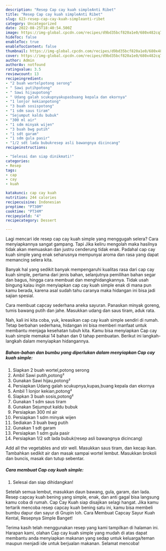 ```yaml
---
description: "Resep Cap cay kuah simpleAnti Ribet"
title: "Resep Cap cay kuah simpleAnti Ribet"
slug: 623-resep-cap-cay-kuah-simpleanti-ribet
category: Uncategorized
date: 2022-08-25T18:40:54.500Z
image: https://img-global.cpcdn.com/recipes/d9bd35bcf820a1e0/680x482cq70/cap-cay-kuah-simple-foto-resep-utama.jpg
hideToc: false
enableToc: true
enableTocContent: false
thumbnail: https://img-global.cpcdn.com/recipes/d9bd35bcf820a1e0/680x482cq70/cap-cay-kuah-simple-foto-resep-utama.jpg
cover: https://img-global.cpcdn.com/recipes/d9bd35bcf820a1e0/680x482cq70/cap-cay-kuah-simple-foto-resep-utama.jpg
author: Admin
authorAv: notfound
ratingvalue: 3.5
reviewcount: 13
recipeingredient:
- "2 buah wortelpotong serong"
- " Sawi putihpotong"
- " Sawi hijaupotong"
- " Udang galah scukupnyakupasbuang kepala dan ekornya"
- "1 lonjor kekianpotong"
- "3 buah sosispotong"
- "1 sdm saus tiram"
- "Sejumput kaldu bubuk"
- "300 ml air"
- "1 sdm minyak wijen"
- "3 buah bwg putih"
- "1 sdt garam"
- "1 sdm gula pasir"
- "1/2 sdt lada bubukresep asli bawangnya dicincang"
recipeinstructions:

- "Selesai dan siap dinikmati!"
categories:
- Resep
tags:
- cap
- cay
- kuah

katakunci: cap cay kuah 
nutrition: 244 calories
recipecuisine: Indonesian
preptime: "PT30M"
cooktime: "PT34M"
recipeyield: "4"
recipecategory: Dessert

---
```



Lagi mencari ide resep cap cay kuah simple yang menggugah selera? Cara menyiapkannya sangat gampang. Tapi Jika keliru mengolah maka hasilnya tidak akan memuaskan dan justru cenderung tidak enak. Padahal cap cay kuah simple yang enak seharusnya mempunyai aroma dan rasa yang dapat memancing selera kita.


Banyak hal yang sedikit banyak mempengaruhi kualitas rasa dari cap cay kuah simple, pertama dari jenis bahan, selanjutnya pemilihan bahan segar dan bagus, hingga cara membuat dan menghidangkannya. Tidak usah bingung kalau ingin menyiapkan cap cay kuah simple enak di mana pun kamu berada, karena asal sudah tahu caranya maka hidangan ini bisa jadi sajian spesial.

Cara membuat capcay sederhana aneka sayuran. Panaskan minyak goreng, tumis bawang putih dan jahe. Masukkan udang dan saus tiram, aduk rata.


Nah, kali ini kita coba, yuk, kreasikan cap cay kuah simple sendiri di rumah. Tetap berbahan sederhana, hidangan ini bisa memberi manfaat untuk membantu menjaga kesehatan tubuh kita. Kamu bisa menyiapkan Cap cay kuah simple memakai 14 bahan dan 0 tahap pembuatan. Berikut ini langkah-langkah dalam menyiapkan hidangannya.

<!--inarticleads1-->

##### Bahan-bahan dan bumbu yang diperlukan dalam menyiapkan Cap cay kuah simple:

1. Siapkan 2 buah wortel,potong serong
1. Ambil  Sawi putih,potong²
1. Gunakan  Sawi hijau,potong²
1. Persiapkan  Udang galah scukupnya,kupas,buang kepala dan ekornya
1. Ambil 1 lonjor kekian,potong²
1. Siapkan 3 buah sosis,potong²
1. Gunakan 1 sdm saus tiram
1. Gunakan Sejumput kaldu bubuk
1. Persiapkan 300 ml air
1. Persiapkan 1 sdm minyak wijen
1. Sediakan 3 buah bwg putih
1. Gunakan 1 sdt garam
1. Persiapkan 1 sdm gula pasir
1. Persiapkan 1/2 sdt lada bubuk(resep asli bawangnya dicincang)


Add all the vegetables and stir well. Masukkan saus tiram, dan kecap ikan. Tambahkan sedikit air dan masak sampai wortel lembut. Masukkan brokoli dan buncis, masak dan tutup sebentar. 

<!--inarticleads2-->

##### Cara membuat Cap cay kuah simple:


1. Selesai dan siap dihidangkan!

Setelah semua lembut, masukkan daun bawang, gula, garam, dan lada. Resep capcay kuah bening yang simple, enak, dan anti gagal bisa langsung kamu coba di rumah. Cap Cay Kuah siap disajikan selagi hangat. Jika kamu tertarik mencoba resep capcay kuah bening satu ini, kamu bisa membeli bumbu dapur dan sayur di Grupin loh. Cara Membuat Capcay Sayur Kuah Kental, Resepnya Simple Banget! 

Terima kasih telah menggunakan resep yang kami tampilkan di halaman ini. Harapan kami, olahan Cap cay kuah simple yang mudah di atas dapat membantu anda menyiapkan makanan yang sedap untuk keluarga/teman maupun menjadi ide untuk berjualan makanan. Selamat mencoba!
